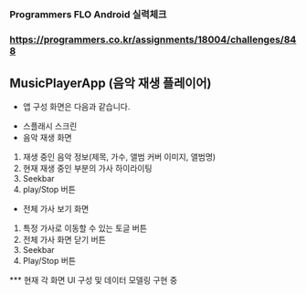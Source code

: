 # 
### Programmers FLO Android 실력체크
### https://programmers.co.kr/assignments/18004/challenges/848
## MusicPlayerApp (음악 재생 플레이어)

* 앱 구성 화면은 다음과 같습니다.
- 스플래시 스크린
- 음악 재생 화면
1. 재생 중인 음악 정보(제목, 가수, 앨범 커버 이미지, 앨범명)
2. 현재 재생 중인 부분의 가사 하이라이팅
3. Seekbar
4. play/Stop 버튼
- 전체 가사 보기 화면
1. 특정 가사로 이동할 수 있는 토글 버튼
2. 전체 가사 화면 닫기 버튼
3. Seekbar
4. Play/Stop 버튼
          
*** 현재 각 화면 UI 구성 및 데이터 모델링 구현 중
